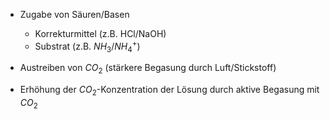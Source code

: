 - Zugabe von Säuren/Basen 
	- Korrekturmittel (z.B. HCl/NaOH)
	- Substrat (z.B. $NH_3 / NH_4^+$) 

- Austreiben von $CO_2$ (stärkere Begasung durch Luft/Stickstoff)

- Erhöhung der $CO_2$-Konzentration der Lösung durch aktive Begasung mit $CO_2$ 